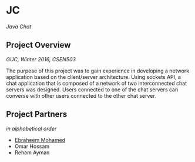 # JC
*Java Chat*

## Project Overview
*GUC, Winter 2016, CSEN503*

The purpose of this project was to gain experience in developing a network application based on the client/server architecture. Using sockets API, a chat application that is composed of a network of two interconnected chat servers was designed. Users connected to one of the chat servers can converse with other users connected to the other chat server.
 
## Project Partners
*in alphabetical order*

* [Ebraheem Mohamed](https://github.com/Ebraheem1)
* Omar Hossam
* Reham Ayman